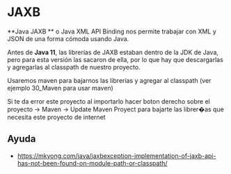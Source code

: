 
# JAXB

**Java JAXB ** o Java XML API Binding nos permite trabajar con XML y JSON de una forma cómoda usando Java.

Antes de **Java 11**, las librerías de JAXB estaban dentro de la JDK de Java, pero para esta versión las sacaron de ella, por lo que hay que descargarlas y agregarlas al classpath de nuestro proyecto.

Usaremos maven para bajarnos las librerías y agregar al classpath (ver ejemplo 30_Maven para usar maven)

Si te da error este proyecto al importarlo hacer boton derecho sobre el proyecto -> Maven -> Update Maven Proyect para bajarte las librer�as que necesita este proyecto de internet

## Ayuda

- <https://mkyong.com/java/jaxbexception-implementation-of-jaxb-api-has-not-been-found-on-module-path-or-classpath/>